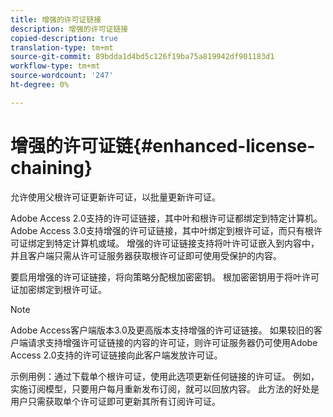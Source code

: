 ```yaml
---
title: 增强的许可证链接
description: 增强的许可证链接
copied-description: true
translation-type: tm+mt
source-git-commit: 89bdda1d4bd5c126f19ba75a819942df901183d1
workflow-type: tm+mt
source-wordcount: '247'
ht-degree: 0%

---
```



# 增强的许可证链{#enhanced-license-chaining}

允许使用父根许可证更新许可证，以批量更新许可证。

Adobe Access 2.0支持的许可证链接，其中叶和根许可证都绑定到特定计算机。 Adobe Access 3.0支持增强的许可证链接，其中叶绑定到根许可证，而只有根许可证绑定到特定计算机或域。 增强的许可证链接支持将叶许可证嵌入到内容中，并且客户端只需从许可证服务器获取根许可证即可使用受保护的内容。

要启用增强的许可证链接，将向策略分配根加密密钥。 根加密密钥用于将叶许可证加密绑定到根许可证。

>[!NOTE]
>
>Adobe Access客户端版本3.0及更高版本支持增强的许可证链接。 如果较旧的客户端请求支持增强许可证链接的内容的许可证，则许可证服务器仍可使用Adobe Access 2.0支持的许可证链接向此客户端发放许可证。

示例用例：通过下载单个根许可证，使用此选项更新任何链接的许可证。 例如，实施订阅模型，只要用户每月重新发布订阅，就可以回放内容。 此方法的好处是用户只需获取单个许可证即可更新其所有订阅许可证。
